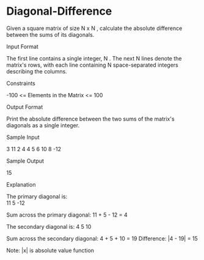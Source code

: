# Diagonal-Difference
Given a square matrix of size N x N , calculate the absolute difference between the sums of its diagonals.

Input Format 

The first line contains a single integer, N . 
The next N lines denote the matrix's rows, with each line containing N space-separated integers describing the columns.

Constraints 

-100 <= Elements in the Matrix <= 100

Output Format

Print the absolute difference between the two sums of the matrix's diagonals as a single integer.

Sample Input

3 
11 2 4
4 5 6
10 8 -12 

Sample Output

15

Explanation

The primary diagonal is:  
11 
   5 
     -12

Sum across the primary diagonal: 11 + 5 - 12 = 4  

The secondary diagonal is:
       4
    5
10 

Sum across the secondary diagonal: 4 + 5 + 10 = 19 
Difference: |4 - 19| = 15

Note: |x| is absolute value function
